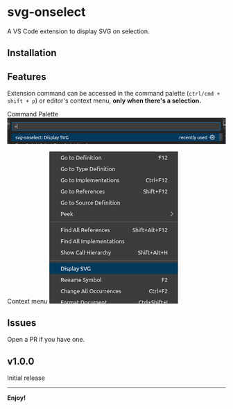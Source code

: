# svg-onselect

A VS Code extension to display SVG on selection.

## Installation

## Features

Extension command can be accessed in the command palette (`ctrl/cmd + shift + p`) or editor's context menu, **only when there's a selection.** <br/>

Command Palette
![Screenshot of command palette showing the extension command](<Screenshot from 2024-01-07 23-23-26.png>) <br/>

Context menu
![Screenshot of editor's context menu  showing the extension command](<Screenshot from 2024-01-07 23-20-27.png>)

## Issues

Open a PR if you have one.

## v1.0.0

Initial release

---

**Enjoy!**
